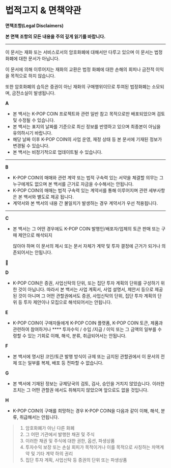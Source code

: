 # 법적고지 & 면책약관

**면책조항(Legal Disclaimers)**

**본 면책 조항의 모든 내용을 주의 깊게 읽기를 바랍니다.**

****

이 문서는 재화 또는 서비스로서의 암호화폐에 대해서만 다루고 있으며 이 문서는 법정 화폐에 대한 문서가 아닙니다.

이 문서에 의해 이루어지는 재화의 교환은 법정 화폐에 대한 손해의 회피나 금전적 이익을 목적으로 하지 않습니다.

&#x20;또한 암호화폐의 습득은 증권이 아닌 재화의 구매행위이므로 투여된 법정화폐는 소모되며, 금전소실이 발생됩니다.



**A**

* 본 백서는 K-POP COIN 프로젝트와 관련 일반 참고 목적으로만 배포되었으며 검토 및 수정될 수 있습니다.  &#x20;
* 본 백서는 표지의 날짜를 기준으로 최신 정보를 반영하고 있으며 최종본이 아님을 유의하시기 바랍니다.
* 해당 날짜 이후 K-POP COIN의 사업 운영, 재정 상태 등 본 문서에 기재된 정보가 변경될 수 있습니다.
* 본 백서는 비정기적으로 업데이트될 수 있습니다.



****

**B**

* K-POP COIN의 매매와 관련 계약 또는 법적 구속력 있는 서약을 체결할 의무는 그 누구에게도 없으며 본 백서를 근거로 자금을 수수해서는 안됩니다.
* K-POP COIN의 매매는 법적 구속력 있는 계약서를 통해 이루어지며 관련 세부사항은 본 백서와 별도로 제공 됩니다.
* 계약서와 본 백서의 내용 간 불일치가 발생하는 경우 계약서가 우선 적용됩니다.



****

**C**

*   본 백서는 그 어떤 경우에도 K-POP COIN 발행인/배포자/업체의 토큰 판매 또는 구매 제안으로 해석되지

    않아야 하며 이 문서의 제시 또는 문서 자체가 계약 및 투자 결정에 근거가 되거나 의존되어서는 안됩니다.





**D**

* K-POP COIN은 증권, 사업신탁의 단위, 또는 집단 투자 계획의 단위를 구성하기 위한 것이 아닙니다. 따라서 본 백서는 사업 계획서, 사업 설명서, 제안서 등으로 제공된 것이 아니며 그 어떤 관할권에서도 증권, 사업신탁의 단위, 집단 투자 계획의 단위 등 투자 제안이나 모집으로 해석되어서는 안됩니다.



**E**

* K-POP COIN이 구매자들에게 K-POP COIN 플랫폼, K-POP COIN 토큰, 제품과 관련하여 참여하거나 **** 투자수익 / 수입 /지급 / 이익 또는 그 금액의 일부를 수령할 수 있는 기회로 이해, 해석, 분류, 취급되어서는 안됩니다.



**F**

* 본 백서에 명시된 코인/토큰 발행 방식이 규제 또는 금지된 관할권에서 이 문서의 전체 또는 일부를 복제, 배포 등 전파할 수 없습니다.



**G**

* 본 백서에 기재된 정보는 규제당국의 검토, 검사, 승인을 거치지 않았습니다. 이러한 조치는 그 어떤 관할권 에서도 취해지지 않았으며 앞으로도 없을 것입니다.



**H**

* K-POP COIN의 구매를 희망하는 경우 K-POP COIN을 다음과 같이 이해, 해석, 분류, 취급해서는 안됩니다.

> 1. 암호화폐가 아닌 다른 화폐
> 2. 그 어떤 기관에서 발행한 채권 및 주식
> 3. 이러한 채권 및 주식에 대한 권한, 옵션, 파생상품
> 4. 투자수익 보장 또는 손실 회피가 목적이거나 이를 목적으로 사칭하는 차액계약 및 기타 계약 하의 권리
> 5. 집단 투자 계획, 사업신탁 등 증권의 단위 또는 파생상품
